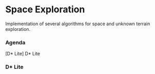 # Space Exploration
Implementation of several algorithms for space and unknown terrain exploration.

### Agenda
[D* Lite] D* Lite 

### D* Lite


